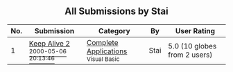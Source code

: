 ﻿<div align="center">

## All Submissions by Stai

</div>

No.  | Submission | Category | By   | User Rating
---- | ---------- | -------- | ---- | -----------
1 | [Keep Alive 2<br /><sup>2000-05-06 20:13:46</sup>](https://github.com/Planet-Source-Code/stai-keep-alive-2__1-7902) | [Complete Applications<br /><sup>Visual Basic</sup>](../ByCategory/complete-applications__1-27.md) | Stai | 5.0 (10 globes from 2 users)

